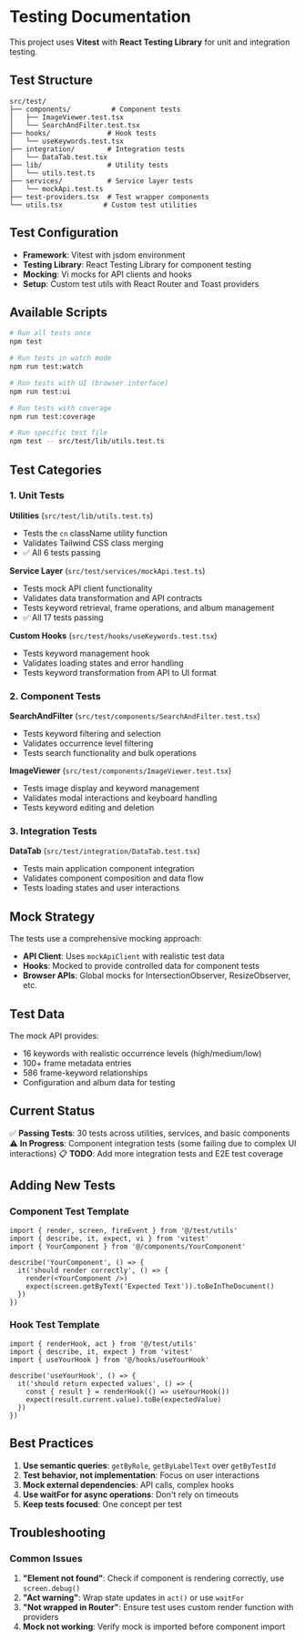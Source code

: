 # Testing Documentation

This project uses **Vitest** with **React Testing Library** for unit and integration testing.

## Test Structure

```
src/test/
├── components/          # Component tests
│   ├── ImageViewer.test.tsx
│   └── SearchAndFilter.test.tsx
├── hooks/              # Hook tests  
│   └── useKeywords.test.tsx
├── integration/        # Integration tests
│   └── DataTab.test.tsx
├── lib/                # Utility tests
│   └── utils.test.ts
├── services/           # Service layer tests
│   └── mockApi.test.ts
├── test-providers.tsx  # Test wrapper components
└── utils.tsx          # Custom test utilities
```

## Test Configuration

- **Framework**: Vitest with jsdom environment
- **Testing Library**: React Testing Library for component testing
- **Mocking**: Vi mocks for API clients and hooks
- **Setup**: Custom test utils with React Router and Toast providers

## Available Scripts

```bash
# Run all tests once
npm test

# Run tests in watch mode  
npm run test:watch

# Run tests with UI (browser interface)
npm run test:ui

# Run tests with coverage
npm run test:coverage

# Run specific test file
npm test -- src/test/lib/utils.test.ts
```

## Test Categories

### 1. Unit Tests

**Utilities** (`src/test/lib/utils.test.ts`)
- Tests the `cn` className utility function
- Validates Tailwind CSS class merging
- ✅ All 6 tests passing

**Service Layer** (`src/test/services/mockApi.test.ts`) 
- Tests mock API client functionality
- Validates data transformation and API contracts
- Tests keyword retrieval, frame operations, and album management
- ✅ All 17 tests passing

**Custom Hooks** (`src/test/hooks/useKeywords.test.tsx`)
- Tests keyword management hook
- Validates loading states and error handling
- Tests keyword transformation from API to UI format

### 2. Component Tests

**SearchAndFilter** (`src/test/components/SearchAndFilter.test.tsx`)
- Tests keyword filtering and selection
- Validates occurrence level filtering 
- Tests search functionality and bulk operations

**ImageViewer** (`src/test/components/ImageViewer.test.tsx`)
- Tests image display and keyword management
- Validates modal interactions and keyboard handling
- Tests keyword editing and deletion

### 3. Integration Tests

**DataTab** (`src/test/integration/DataTab.test.tsx`)
- Tests main application component integration
- Validates component composition and data flow
- Tests loading states and user interactions

## Mock Strategy

The tests use a comprehensive mocking approach:

- **API Client**: Uses `mockApiClient` with realistic test data
- **Hooks**: Mocked to provide controlled data for component tests
- **Browser APIs**: Global mocks for IntersectionObserver, ResizeObserver, etc.

## Test Data

The mock API provides:
- 16 keywords with realistic occurrence levels (high/medium/low)
- 100+ frame metadata entries
- 586 frame-keyword relationships
- Configuration and album data for testing

## Current Status

✅ **Passing Tests**: 30 tests across utilities, services, and basic components  
⚠️ **In Progress**: Component integration tests (some failing due to complex UI interactions)
📋 **TODO**: Add more integration tests and E2E test coverage

## Adding New Tests

### Component Test Template

```tsx
import { render, screen, fireEvent } from '@/test/utils'
import { describe, it, expect, vi } from 'vitest'
import { YourComponent } from '@/components/YourComponent'

describe('YourComponent', () => {
  it('should render correctly', () => {
    render(<YourComponent />)
    expect(screen.getByText('Expected Text')).toBeInTheDocument()
  })
})
```

### Hook Test Template

```tsx
import { renderHook, act } from '@/test/utils'
import { describe, it, expect } from 'vitest'
import { useYourHook } from '@/hooks/useYourHook'

describe('useYourHook', () => {
  it('should return expected values', () => {
    const { result } = renderHook(() => useYourHook())
    expect(result.current.value).toBe(expectedValue)
  })
})
```

## Best Practices

1. **Use semantic queries**: `getByRole`, `getByLabelText` over `getByTestId`
2. **Test behavior, not implementation**: Focus on user interactions
3. **Mock external dependencies**: API calls, complex hooks
4. **Use waitFor for async operations**: Don't rely on timeouts
5. **Keep tests focused**: One concept per test

## Troubleshooting

### Common Issues

1. **"Element not found"**: Check if component is rendering correctly, use `screen.debug()`
2. **"Act warning"**: Wrap state updates in `act()` or use `waitFor`
3. **"Not wrapped in Router"**: Ensure test uses custom render function with providers
4. **Mock not working**: Verify mock is imported before component import
